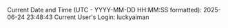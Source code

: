 Current Date and Time (UTC - YYYY-MM-DD HH:MM:SS formatted): 2025-06-24 23:48:43
Current User's Login: luckyaiman
